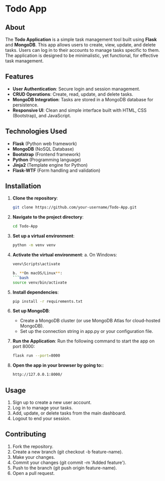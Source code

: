 # Todo App

## About

The **Todo Application** is a simple task management tool built using **Flask** and **MongoDB**. This app allows users to create, view, update, and delete tasks. Users can log in to their accounts to manage tasks specific to them. The application is designed to be minimalistic, yet functional, for effective task management.

## Features
- **User Authentication**: Secure login and session management.
- **CRUD Operations**: Create, read, update, and delete tasks.
- **MongoDB Integration**: Tasks are stored in a MongoDB database for persistence.
- **Responsive UI**: Clean and simple interface built with HTML, CSS (Bootstrap), and JavaScript.

## Technologies Used
- **Flask** (Python web framework)
- **MongoDB** (NoSQL Database)
- **Bootstrap** (Frontend framework)
- **Python** (Programming language)
- **Jinja2** (Template engine for Python)
- **Flask-WTF** (Form handling and validation)

## Installation

1. **Clone the repository**:
   ```bash
   git clone https://github.com/your-username/Todo-App.git

2. **Navigate to the project directory**:
   ```bash
   cd Todo-App

3. **Set up a virtual environment**:
   ```bash
   python -m venv venv
   
4. **Activate the virtual environment**:
   a. On Windows:
   ```bash
   venv\Scripts\activate

   b. **On macOS/Linux**:
   ```bash
   source venv/bin/activate

5. **Install dependencies**:
   ```bash
   pip install -r requirements.txt

6. **Set up MongoDB**:
   - Create a MongoDB cluster (or use MongoDB Atlas for cloud-hosted MongoDB).
   - Set up the connection string in app.py or your configuration file.

7. **Run the Application**: Run the following command to start the app on port 8000:
   ```bash
   flask run --port=8000
   
8. **Open the app in your browser by going to:**:
   ```bash
   http://127.0.0.1:8000/

## Usage
1. Sign up to create a new user account.
2. Log in to manage your tasks.
3. Add, update, or delete tasks from the main dashboard.
4. Logout to end your session.

## Contributing
1. Fork the repository.
2. Create a new branch (git checkout -b feature-name).
3. Make your changes.
4. Commit your changes (git commit -m 'Added feature').
5. Push to the branch (git push origin feature-name).
6. Open a pull request.
